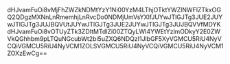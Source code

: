 dHJvamFuOi8vMjFhZWZkNDMtYzY1Ni00YzM4LThjOTktYWZlNWFlZTkxOGQ2QDgzMXNnLnRmemhjLnRvcDo0NDMjUmVsYXlfJUYwJTlGJTg3JUE2JUYwJTlGJTg3JUJBQVUtJUYwJTlGJTg3JUE2JUYwJTlGJTg3JUJBQVVfMDYKdHJvamFuOi8vOTUyZTk3ZDItMTdlZi00ZTQyLWI4YWEtYzlmODkyY2E0ZWVkQGhhbm9pLTQuNGcubWt2bi5uZXQ6NDQzI1JlbGF5XyVGMCU5RiU4NyVCQiVGMCU5RiU4NyVCM1ZOLSVGMCU5RiU4NyVCQiVGMCU5RiU4NyVCM1ZOXzEwCg==